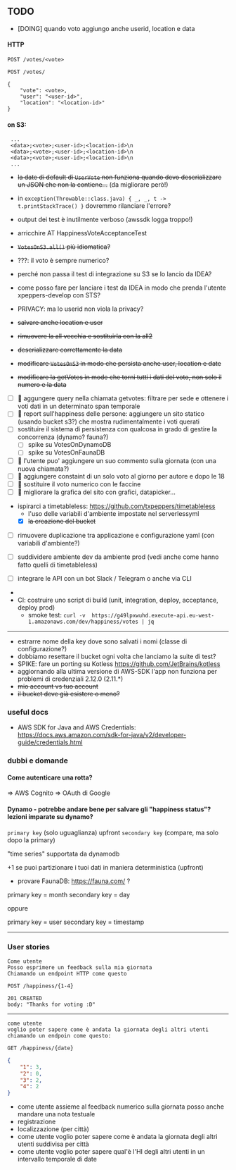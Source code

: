 ## TODO

* [DOING] quando voto aggiungo anche userid, location e data

#### HTTP

`POST /votes/<vote>`

`POST /votes/`
```json= 
{
    "vote": <vote>,
    "user": "<user-id>",
    "location": "<location-id>"
}
```

#### on S3:

```
 ...
 <data>;<vote>;<user-id>;<location-id>\n
 <data>;<vote>;<user-id>;<location-id>\n
 <data>;<vote>;<user-id>;<location-id>\n
 ...
```

- ~~la date di default di `UserVote` non funziona quando devo deserializzare un JSON che non la
 contiene...~~ (da migliorare però!) 
- in `exception(Throwable::class.java) { _, _, t -> t.printStackTrace() }` dovremmo rilanciare l'errore?
- output dei test è inutilmente verboso (awssdk logga troppo!)
- arricchire AT HappinessVoteAcceptanceTest
- ~~`VotesOnS3.all()` più idiomatica?~~
- ???: il voto è sempre numerico?
- perché non passa il test di integrazione su S3 se lo lancio da IDEA?
- come posso fare per lanciare i test da IDEA in modo che prenda l'utente xpeppers-develop con STS?
- PRIVACY: ma lo userid non viola la privacy? 

- ~~salvare anche location e user~~
- ~~rimuovere la all vecchia e sostituirla con la all2~~
- ~~deserializzare correttamente la data~~
- ~~modificare `VotesOnS3` in modo che persista anche user, location e date~~
- ~~modificare la getVotes in mode che torni tutti i dati del voto, non solo il numero e la data~~

* [ ] :rocket: aggungere query nella chiamata getvotes: filtrare per sede e ottenere i voti dati in un determinato span temporale
* [ ] :rocket: report sull'happiness delle persone: aggiungere un sito statico (usando bucket s3?) che mostra rudimentalmente i voti querati
* [ ] sostituire il sistema di persistenza con qualcosa in grado di gestire la concorrenza (dynamo? fauna?)
    * [ ] spike su VotesOnDynamoDB
    * [ ] spike su VotesOnFaunaDB
* [ ] :rocket: l'utente puo' aggiungere un suo commento sulla giornata (con una nuova chiamata?)
* [ ] :rocket: aggiungere constaint di un solo voto al giorno per autore e dopo le 18
* [ ] :rocket: sostituire il voto numerico con le faccine
* [ ] :rocket: migliorare la grafica del sito con grafici, datapicker...
* ispirarci a timetableless: https://github.com/txpeppers/timetableless
  * l'uso delle variabili d'ambiente impostate nel serverlessyml 
  * [x] ~~la creazione del bucket~~
* [ ] rimuovere duplicazione tra applicazione e configurazione yaml (con variabili d'ambiente?)
* [ ] suddividere ambiente dev da ambiente prod (vedi anche come hanno fatto quelli di timetableless)

* [ ] integrare le API con un bot Slack / Telegram o anche via CLI
* 
* CI: costruire uno script di build (unit, integration, deploy, acceptance, deploy prod)
    - smoke test: `curl -v  https://g49lpxwuhd.execute-api.eu-west-1.amazonaws.com/dev/happiness/votes | jq`
---

* estrarre nome della key dove sono salvati i nomi (classe di configurazione?)
* dobbiamo resettare il bucket ogni volta che lanciamo la suite di test?
* SPIKE: fare un porting su Kotless https://github.com/JetBrains/kotless
* aggiornando alla ultima versione di AWS-SDK l'app non funziona per problemi di credenziali 2.12.0 (2.11.*)
* ~~mio account vs tuo account~~
* ~~il bucket deve già esistere o meno?~~


### useful docs

* AWS SDK for Java and AWS Credentials: https://docs.aws.amazon.com/sdk-for-java/v2/developer-guide/credentials.html

### dubbi e domande

#### Come autenticare una rotta?

=> AWS Cognito
=> OAuth di Google

#### Dynamo - potrebbe andare bene per salvare gli "happiness status"? lezioni imparate su dynamo? 

`primary key` (solo uguaglianza) upfront 
`secondary key` (compare, ma solo dopo la primary)

"time series" supportata da dynamodb

+1 se puoi partizionare i tuoi dati in maniera deterministica (upfront)

* provare FaunaDB: https://fauna.com/ ?

primary key = month
secondary key = day

oppure

primary key = user
secondary key = timestamp

---

### User stories
```
Come utente 
Posso esprimere un feedback sulla mia giornata 
Chiamando un endpoint HTTP come questo

POST /happiness/{1-4}
```

```
201 CREATED
body: "Thanks for voting :D"
```

---

```
come utente 
voglio poter sapere come è andata la giornata degli altri utenti 
chiamando un endpoin come questo:

GET /happiness/{date}
```

```json
{
	"1": 3,
	"2": 0,
	"3": 2,
	"4": 2
}
```

* come utente assieme al feedback numerico sulla giornata posso anche mandare una nota testuale 
* registrazione
* localizzazione (per città)
* come utente voglio poter sapere come è andata la giornata degli altri utenti suddivisa per città
* come utente voglio poter sapere qual'è l'HI degli altri utenti in un intervallo temporale di date
